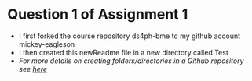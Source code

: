 # Question 1 of Assignment 1
* I first forked the course repository ds4ph-bme to my github account mickey-eagleson
* I then created this newReadme file in a new directory called Test 
* *For more details on creating folders/directories in a Github repository see [here](https://stackoverflow.com/questions/18773598/creating-folders-inside-a-github-repository-without-using-git)*
